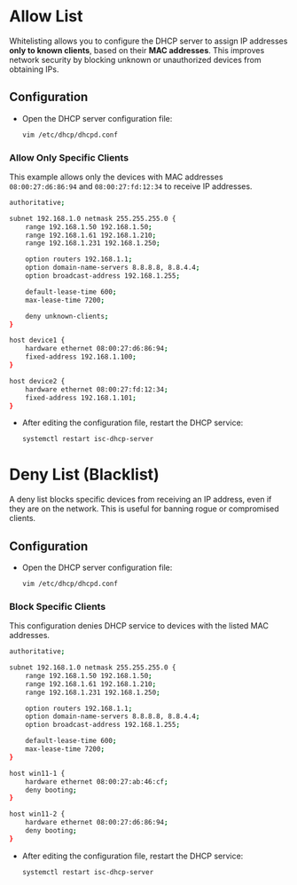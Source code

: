 # **Allow List**

Whitelisting allows you to configure the DHCP server to assign IP addresses **only to known clients**, based on their **MAC addresses**. This improves network security by blocking unknown or unauthorized devices from obtaining IPs.



## Configuration

* Open the DHCP server configuration file:

  ```bash
  vim /etc/dhcp/dhcpd.conf
  ```

### Allow Only Specific Clients

This example allows only the devices with MAC addresses `08:00:27:d6:86:94` and `08:00:27:fd:12:34` to receive IP addresses.

```bash
authoritative;

subnet 192.168.1.0 netmask 255.255.255.0 {
    range 192.168.1.50 192.168.1.50;
    range 192.168.1.61 192.168.1.210;
    range 192.168.1.231 192.168.1.250;

    option routers 192.168.1.1;
    option domain-name-servers 8.8.8.8, 8.8.4.4;
    option broadcast-address 192.168.1.255;

    default-lease-time 600;
    max-lease-time 7200;

    deny unknown-clients;
}

host device1 {
    hardware ethernet 08:00:27:d6:86:94;
    fixed-address 192.168.1.100;
}

host device2 {
    hardware ethernet 08:00:27:fd:12:34;
    fixed-address 192.168.1.101;
}
```

* After editing the configuration file, restart the DHCP service:

  ```bash
  systemctl restart isc-dhcp-server
  ```




# **Deny List (Blacklist)**

A deny list blocks specific devices from receiving an IP address, even if they are on the network. This is useful for banning rogue or compromised clients.



## Configuration

* Open the DHCP server configuration file:

  ```bash
  vim /etc/dhcp/dhcpd.conf
  ```

### Block Specific Clients

This configuration denies DHCP service to devices with the listed MAC addresses.

```bash
authoritative;

subnet 192.168.1.0 netmask 255.255.255.0 {
    range 192.168.1.50 192.168.1.50;
    range 192.168.1.61 192.168.1.210;
    range 192.168.1.231 192.168.1.250;

    option routers 192.168.1.1;
    option domain-name-servers 8.8.8.8, 8.8.4.4;
    option broadcast-address 192.168.1.255;

    default-lease-time 600;
    max-lease-time 7200;
}

host win11-1 {
    hardware ethernet 08:00:27:ab:46:cf;
    deny booting;
}

host win11-2 {
    hardware ethernet 08:00:27:d6:86:94;
    deny booting;
}
```

* After editing the configuration file, restart the DHCP service:

  ```bash
  systemctl restart isc-dhcp-server
  ```

